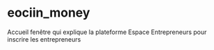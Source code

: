 # eociin_money
Accueil fenêtre qui explique la plateforme
Espace Entrepreneurs pour inscrire les entrepreneurs
